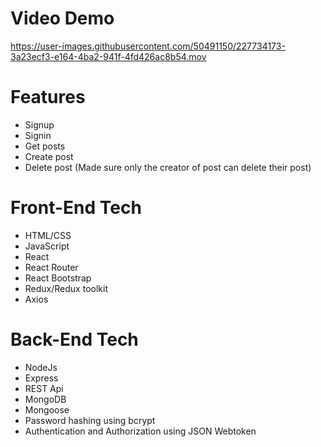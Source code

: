 # Video Demo

https://user-images.githubusercontent.com/50491150/227734173-3a23ecf3-e164-4ba2-941f-4fd426ac8b54.mov

<h1>Features</h1>
<ul>
<li>Signup</li>
<li>Signin</li>
<li>Get posts</li>
<li>Create post</li>
<li>Delete post (Made sure only the creator of post can delete their post)</li>
</ul>

<h1>Front-End Tech</h1>
<ul>
<li>HTML/CSS</li>
<li>JavaScript</li>
<li>React</li>
<li>React Router</li>
<li>React Bootstrap</li>
<li>Redux/Redux toolkit</li>
<li>Axios</li>
</ul>

<h1>Back-End Tech</h1>
<ul>
<li>NodeJs</li>
<li>Express</li>
<li>REST Api</li>
<li>MongoDB</li>
<li>Mongoose</li>
<li>Password hashing using bcrypt</li>
<li>Authentication and Authorization using JSON Webtoken</li>
</ul>
